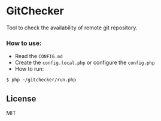 # GitChecker
Tool to check the availability of remote git repository.

### How to use:
* Read the `CONFIG.md`
* Create the `config.local.php` or configure the `config.php`
* How to run:
```sh
$ php ~/gitchecker/run.php
```

License
----
MIT
